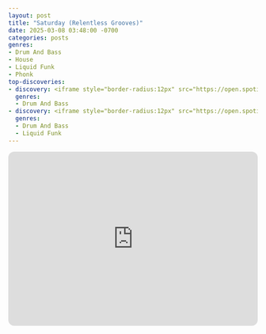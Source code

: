 ```yaml
---
layout: post
title: "Saturday (Relentless Grooves)"
date: 2025-03-08 03:48:00 -0700
categories: posts
genres:
- Drum And Bass
- House
- Liquid Funk
- Phonk
top-discoveries:
- discovery: <iframe style="border-radius:12px" src="https://open.spotify.com/embed/album/5Ht4QGqqJuOojn5AIByBqp?utm_source=generator" width="100%" height="352" frameBorder="0" allowfullscreen="" allow="autoplay; clipboard-write; encrypted-media; fullscreen; picture-in-picture" loading="lazy"></iframe>
  genres:
  - Drum And Bass
- discovery: <iframe style="border-radius:12px" src="https://open.spotify.com/embed/album/0lTlHYoTV5VFC3k2ijTsDW?utm_source=generator" width="100%" height="352" frameBorder="0" allowfullscreen="" allow="autoplay; clipboard-write; encrypted-media; fullscreen; picture-in-picture" loading="lazy"></iframe>
  genres:
  - Drum And Bass
  - Liquid Funk
---
```

<iframe style="border-radius:12px" src="https://open.spotify.com/embed/playlist/5br18QeQ5ZtROAliXrZsS4?utm_source=generator" width="100%" height="352" frameBorder="0" allowfullscreen="" allow="autoplay; clipboard-write; encrypted-media; fullscreen; picture-in-picture" loading="lazy"></iframe>